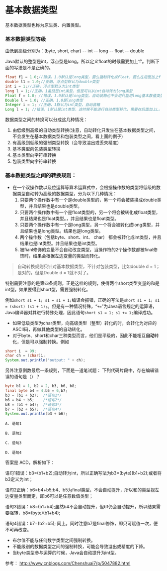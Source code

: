 # 基本数据类型
基本数据类型也称为原生类、内置类型。

 ### 基本数据类型等级
 由低到高级分别为：(byte, short, char) -- int -- long -- float -- double

  Java默认的整型是int，浮点型是long。所以定义float的时候需要加上‘f’。判断下面的写法是不是正确的。
  ```Java
  float f1 = 1.0;//错误。1.0默认是long类型，要么强制转化成float，要么在后面加上f
  double l1 = 1.0;//正确，浮点型默认为double类型
  int i = 1;//正确，浮点型默认为int类型
  long l = 1;//正确，1虽然是int类型，但是可以从int自动转为long类型
  Float f = 1.0; //错误，1.0默认是long类型。自动装箱也不会用只能用long基本数值类型进行装箱
  Double l = 1.0; //正确，1.0是long类型
  Integer i = 1; //正确，1默认为int类型，自动装箱
  Long l = 1; //错误，1默认是int类型，这时候不能进行自动类型转化，需要在后面加上L。
  ```
 数据类型之间的转换可以分成这几种情况：
1. 由低级到高级的自动类型转换(注意，自动转化只发生在基本数据类型之间，不会发生在基本数据类型和包装类型之间，看上面的例子)
2. 有高级到低级的强制类型转换（会导致溢出或丢失精度）
3. 基本类型向包装类型转换
4. 基本类型向字符串转换
5. 包装类型向字符串转换


### 基本数据类型之间的转换规则：
 * 在一个双操作数以及位运算等算术运算式中，会根据操作数的类型将低级的数据类型自动转为高级的数据类型，分为以下几种情况：
   1. 只要两个操作数中有一个是double类型的，另一个将会被装换成double类型，并且结果也是double类型。
   1. 只要两个操作数中有一个是float类型的，另一个将会被转化成float类型，并且结果也是float类型。，并且结果也是float类型。
   1. 只要两个操作数中有一个是long类型，另一个将会被转化成long类型，并且结果也是long类型。结果也是long类型。
   1. 两个操作数（包括byte、short、int、 char） 都会被转化成int类型，并且结果也是int类型。并且结果也是int类型。
   2. 被fianl修饰的变量不会自动改变类型，当操作符的2个操作数都被final修饰时，结果会根据左边变量的类型而转化。

> 自动转换规则只针对基本数据类型，不针对包装类型，比如double d = 1；是对的，但是Double d = 1就不对了。

  特别需要注意的是第四条规则，正是这样的规则，使得两个short类型变量的和是int型。如果要得到short型，需要强制转化。

  例如`short s1 = 1; s1 = s1 + 1;`编译会报错，正确的写法是`short s1 = 1; s1 = (short) (s1 + 1);`。但是有一种情况特殊，“`+=`”为Java语言规定的运算语，Java编译器对其进行特殊处理，因此语句`short s1 = 1; s1 += 1;`编译成功。

  * 如果低级类型为char类型，向高级类型（整型）转化的时，会转化为对应的ASCII码，再做其他类型的自动转化。
  * 对于byte、short和char三种类型而言，他们是平级的，因此不能相互**自动**转化，但是可以强制转换。例如
  ```java
  short i  = 99;
  char ch = (char)i;
  System.out.println("output: " + ch);
  ```
  另外注意倒数最后一条规则，下面是一道笔试题：
  下列代码片段中，存在编辑错误的语句是（）？
  ```java
  byte b1 = 1, b2 = 2, b3, b6, b8;
  final byte b4 = 4,b5 = 6,b7;
  b3 = (b1 + b2);  /*语句1*/
  b6 = b4 + b5;    /*语句2*/
  b8 = (b1 + b4);  /*语句3*/
  b7 = (b2 + b5);  /*语句4*/
  System.out.println(b3 + b6);
  ```
	A. 语句1

	B. 语句2

	C. 语句3

	D. 语句4

  答案是 ACD，解析如下：

  语句1错误：b3=(b1+b2);自动转为int，所以正确写法为b3=(byte)(b1+b2);或者将b3定义为int；

  语句2正确：b6=b4+b5;b4、b5为final类型，不会自动提升，所以和的类型视左边变量类型而定，即b6可以是任意数值类型；

  语句3错误：b8=(b1+b4);虽然b4不会自动提升，但b1仍会自动提升，所以结果需要强转，b8=(byte)(b1+b4);

  语句4错误：b7=(b2+b5); 同上。同时注意b7是final修饰，即只可赋值一次，便不可再改变。



* 布尔值不能与任何数字类型之间强制转换。
* 不能级别的数据类型之间的强制转换，可能会导致溢出或精度的下降。
* 当byte类型参与运算的时候，Java会自动提升为int型。

参考： http://www.cnblogs.com/Chenshuai7/p/5047882.html
